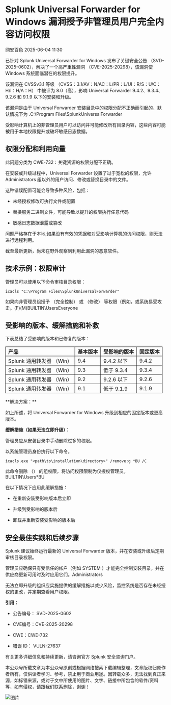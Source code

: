 #  Splunk Universal Forwarder for Windows 漏洞授予非管理员用户完全内容访问权限   
 网安百色   2025-06-04 11:30  
  
已针对 Splunk Universal Forwarder for Windows 发布了关键安全公告 （SVD-2025-0602），解决了一个高严重性漏洞 （CVE-2025-20298），该漏洞使 Windows 系统面临潜在的权限提升。  
  
该漏洞在 CVSSv3.1 等级 （CVSS：3.1/AV：N/AC：L/PR：L/UI：R/S：U/C：H/I：H/A：H） 中被评为 8.0（高），影响 Universal Forwarder 9.4.2、9.3.4、9.2.6 和 9.1.9 以下的安装和升级。  
  
该漏洞是由于 Universal Forwarder 安装目录中的权限分配不正确而引起的，默认情况下为 .C:\Program Files\SplunkUniversalForwarder  
  
受影响计算机上的非管理员用户可以访问并可能修改所有目录内容，这些内容可能被用于本地权限提升或破坏敏感日志数据。  
## 权限分配和利用向量  
  
此问题分类为 CWE-732：关键资源的权限分配不正确。  
  
在安装或升级过程中，Universal Forwarder 设置了过于宽松的权限，允许 Administrators 组以外的用户访问、修改或替换目录中的文件。  
  
这种错误配置可能会导致多种风险，包括：  
- 未经授权修改可执行文件或配置  
  
- 替换服务二进制文件，可能导致以提升的权限执行任意代码  
  
- 敏感日志数据泄露或篡改  
  
问题严格存在于本地;如果没有有效的凭据和对受影响计算机的访问权限，则无法进行远程利用。  
  
截至最新更新，尚未在野外观察到利用此漏洞的恶意软件。  
## 技术示例：权限审计  
  
管理员可以使用以下命令审核目录权限：  
```
icacls "C:\Program Files\SplunkUniversalForwarder"
```  
  
如果向非管理员组授予 （完全控制） 或 （修改） 等权限（例如，或系统易受攻击。(F)(M)BUILTIN\UsersEveryone  
## 受影响的版本、缓解措施和补救  
  
下表总结了受影响的版本和已修复的版本：  
  
<table><thead><tr style="box-sizing: border-box;"><th style="box-sizing: border-box;padding: 2px 8px;text-align: left;border: 1px solid;word-break: break-word;"><section><span leaf="">产品</span></section></th><th style="box-sizing: border-box;padding: 2px 8px;text-align: left;border: 1px solid;word-break: break-word;"><section><span leaf="">基本版本</span></section></th><th style="box-sizing: border-box;padding: 2px 8px;text-align: left;border: 1px solid;word-break: break-word;"><section><span leaf="">受影响的版本</span></section></th><th style="box-sizing: border-box;padding: 2px 8px;text-align: left;border: 1px solid;word-break: break-word;"><section><span leaf="">固定版本</span></section></th></tr></thead><tbody><tr style="box-sizing: border-box;"><td style="box-sizing: border-box;padding: 2px 8px;border: 1px solid;word-break: break-word;"><section><span leaf="">Splunk 通用转发器 （Win）</span></section></td><td style="box-sizing: border-box;padding: 2px 8px;border: 1px solid;word-break: break-word;"><section><span leaf="">9.4</span></section></td><td style="box-sizing: border-box;padding: 2px 8px;border: 1px solid;word-break: break-word;"><section><span leaf="">9.4.2 以下</span></section></td><td style="box-sizing: border-box;padding: 2px 8px;border: 1px solid;word-break: break-word;"><section><span leaf="">9.4.2</span></section></td></tr><tr style="box-sizing: border-box;"><td style="box-sizing: border-box;padding: 2px 8px;border: 1px solid;word-break: break-word;"><section><span leaf="">Splunk 通用转发器 （Win）</span></section></td><td style="box-sizing: border-box;padding: 2px 8px;border: 1px solid;word-break: break-word;"><section><span leaf="">9.3</span></section></td><td style="box-sizing: border-box;padding: 2px 8px;border: 1px solid;word-break: break-word;"><section><span leaf="">低于 9.3.4</span></section></td><td style="box-sizing: border-box;padding: 2px 8px;border: 1px solid;word-break: break-word;"><section><span leaf="">9.3.4</span></section></td></tr><tr style="box-sizing: border-box;"><td style="box-sizing: border-box;padding: 2px 8px;border: 1px solid;word-break: break-word;"><section><span leaf="">Splunk 通用转发器 （Win）</span></section></td><td style="box-sizing: border-box;padding: 2px 8px;border: 1px solid;word-break: break-word;"><section><span leaf="">9.2</span></section></td><td style="box-sizing: border-box;padding: 2px 8px;border: 1px solid;word-break: break-word;"><section><span leaf="">9.2.6 以下</span></section></td><td style="box-sizing: border-box;padding: 2px 8px;border: 1px solid;word-break: break-word;"><section><span leaf="">9.2.6</span></section></td></tr><tr style="box-sizing: border-box;"><td style="box-sizing: border-box;padding: 2px 8px;border: 1px solid;word-break: break-word;"><section><span leaf="">Splunk 通用转发器 （Win）</span></section></td><td style="box-sizing: border-box;padding: 2px 8px;border: 1px solid;word-break: break-word;"><section><span leaf="">9.1</span></section></td><td style="box-sizing: border-box;padding: 2px 8px;border: 1px solid;word-break: break-word;"><section><span leaf="">低于 9.1.9</span></section></td><td style="box-sizing: border-box;padding: 2px 8px;border: 1px solid;word-break: break-word;"><section><span leaf="">9.1.9</span></section></td></tr></tbody></table>  
**解决方案：**  
  
如上所述，将 Universal Forwarder for Windows 升级到相应的固定版本或更高版本。  
  
**缓解措施（如果无法立即升级）：**  
  
管理员应从安装目录中手动删除过多的权限。  
  
以系统管理员身份执行以下命令。  
```
icacls.exe "<path\to\installation\directory>" /remove:g *BU /C
```  
  
此命令删除 （） 的组权限，将访问权限限制为仅授权管理员。BUILTIN\Users*BU  
  
在以下情况下应用此缓解措施：  
- 在重新安装受影响版本后立即  
  
- 升级到受影响的版本后  
  
- 卸载并重新安装受影响的版本后  
  
## 安全最佳实践和后续步骤  
  
Splunk 建议始终运行最新的 Universal Forwarder 版本，并在安装或升级后定期审核目录权限。  
  
管理员应确保只有受信任的帐户（例如 SYSTEM ）才能完全控制安装目录，并在供应商更新可用时及时应用它们。Administrators  
  
无法立即升级的组织应实施提供的缓解措施以减少风险，监控系统是否存在未经授权的更改，并定期查看用户权限。  
  
**引用：**  
- 公告编号： SVD-2025-0602  
  
- CVE编号：CVE-2025-20298  
  
- CWE：CWE-732  
  
- 错误 ID： VULN-27637  
  
有关更多详细信息和持续更新，请咨询官方 Splunk 安全咨询门户。  
  
本公众号所载文章为本公众号原创或根据网络搜索下载编辑整理，文章版权归原作者所有，仅供读者学习、参考，禁止用于商业用途。因转载众多，无法找到真正来源，如标错来源，或对于文中所使用的图片、文字、链接中所包含的软件/资料等，如有侵权，请跟我们联系删除，谢谢！  
  
![图片](https://mmbiz.qpic.cn/sz_mmbiz_png/PZMEGmaOicg8ud6Dic1Iib7uTfNm8jAAfC30BiceZWyBtBkI31rYBGAXNkVTQVF2FLoJhU3a3uUhnI9iaHeYic6bLwvA/640?wx_fmt=other&wxfrom=5&wx_lazy=1&wx_co=1&tp=webp "")  
  
